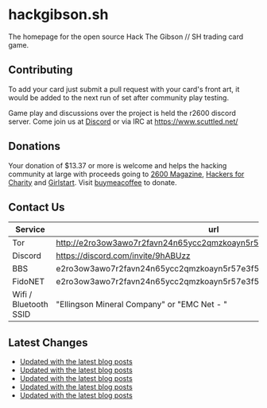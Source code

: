 # hackgibson.sh
The homepage for the open source Hack The Gibson // SH trading card game.


## Contributing

To add your card just submit a pull request with your card's front art, it would be added to the next run of set after community play testing.

Game play and discussions over the project is held the r2600 discord server. Come join us at [Discord](https://discord.com/invite/9hABUzz) or via IRC at https://www.scuttled.net/


## Donations

Your donation of $13.37 or more is welcome and helps the hacking community at large with proceeds going to [2600 Magazine](https://2600.com/), [Hackers for Charity](https://hackersforcharity.org) and [Girlstart](https://girlstart.org).  Visit [buymeacoffee](https://www.buymeacoffee.com/hackgibson.sh) to donate.


## Contact Us

Service | url
-|-
Tor | http://e2ro3ow3awo7r2favn24n65ycc2qmzkoayn5r57e3f56nvjwdcgg32ad.onion
Discord | https://discord.com/invite/9hABUzz
BBS | e2ro3ow3awo7r2favn24n65ycc2qmzkoayn5r57e3f56nvjwdcgg32ad.onion:23
FidoNET | e2ro3ow3awo7r2favn24n65ycc2qmzkoayn5r57e3f56nvjwdcgg32ad.onion:24554
Wifi / Bluetooth SSID | "Ellingson Mineral Company" or "EMC Net - <fidonet address>"

## Latest Changes
<!-- BLOG-POST-LIST:START -->
- [Updated with the latest blog posts](https://github.com/DFW2600/hackgibson.sh/commit/6bca8cb48fa2aaad5e7dec02f51cc4a1cb2261c1)
- [Updated with the latest blog posts](https://github.com/DFW2600/hackgibson.sh/commit/922628b187242b805da57a9aa4fb5a5446b9f0db)
- [Updated with the latest blog posts](https://github.com/DFW2600/hackgibson.sh/commit/e116e9d62ca16c470edadfec5042719860859480)
- [Updated with the latest blog posts](https://github.com/DFW2600/hackgibson.sh/commit/a4374c95ab936e4628429e91a9d3be8411deb51c)
- [Updated with the latest blog posts](https://github.com/DFW2600/hackgibson.sh/commit/115f178131e0848605e47836f2b688158b4ec5d1)
<!-- BLOG-POST-LIST:END -->
